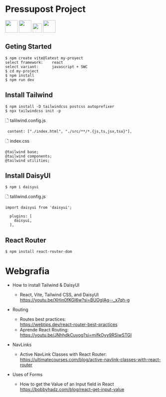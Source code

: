 # Pressupost Project

<img src="https://upload.wikimedia.org/wikipedia/commons/thumb/a/a7/React-icon.svg/768px-React-icon.svg.png" height="40px">
<img src="https://imgs.search.brave.com/1uSbVQcXzqfrmBBQl2IoV_LtkH2xXY-A7Kgn7SNY934/rs:fit:500:0:0/g:ce/aHR0cHM6Ly9zZWVr/bG9nby5jb20vaW1h/Z2VzL1Yvdml0ZS1s/b2dvLUJGRDQyODM5/OTEtc2Vla2xvZ28u/Y29tLnBuZw" height="40px">
<img src="https://imgs.search.brave.com/EKsk4xtJu-qcCLu6v_GJEiJbWXakB9PzJp_snmXg4ak/rs:fit:500:0:0/g:ce/aHR0cHM6Ly9jZG4u/d29ybGR2ZWN0b3Js/b2dvLmNvbS9sb2dv/cy90YWlsd2luZC1j/c3MtMi5zdmc.svg" height="30px">
<img src="https://img.daisyui.com/images/daisyui-logo/daisyui-logomark.svg" height="40px">


## Geting Started
```
$ npm create vite@latest my-proyect
select framework:    react
select variant:      javascript + SWC
$ cd my-project
$ npm install
$ npm run dev

```
## Install Tailwind
```
$ npm install -D tailwindcss postcss autoprefixer
$ npx tailwindcss init -p
```
&#128459; talilwind.config.js
```
 content: ["./index.html", "./src/**/*.{js,ts,jsx,tsx}"],
```
&#128459; index.css
```
@tailwind base;
@tailwind components;
@tailwind utilities;
```
## Install DaisyUI
```
$ npm i daisyui
```
&#128459; talilwind.config.js
```
import daisyui from 'daisyui';

  plugins: [
    daisyui,
  ],

```
## React Router
```
$ npm install react-router-dom
```

# Webgrafia

+ How to install Tailwind & DaisyUI

    * React, Vite, Tailwind CSS, and DaisyUI<br />
    https://youtu.be/XHin0fKGl6w?si=BUOgIAg--_x7qh-g

+ Routing
    * Routes best practices: <br />
    https://webtips.dev/react-router-best-practices
    * Aprende React Routing: <br />
    https://youtu.be/JNhhdkCuyog?si=mifkOyy9RSiwSTGI

+ NavLinks
    * Active NavLink Classes with React Router:<br />
    https://ultimatecourses.com/blog/active-navlink-classes-with-react-router

+ Uses of Forms
    * How to get the Value of an Input field in React <br/>
    https://bobbyhadz.com/blog/react-get-input-value